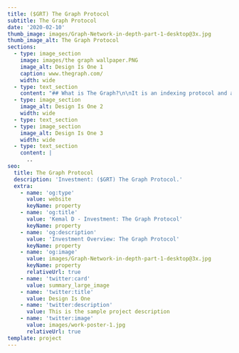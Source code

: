```yaml
---
title: ($GRT) The Graph Protocol
subtitle: The Graph Protocol
date: '2020-02-10'
thumb_image: images/Graph-Network-in-depth-part-1-desktop@3x.jpg
thumb_image_alt: The Graph Protocol
sections:
  - type: image_section
    image: images/the graph wallpaper.PNG
    image_alt: Design Is One 1
    caption: www.thegraph.com/
    width: wide
  - type: text_section
    content: "## What is The Graph?\n\nIt is an indexing protocol and a global API aimed at organizing blockchain data, while making it easily accessible via GraphQL. Developers can use\_[Graph Explorer](https://thegraph.com/explorer/)\_to search, find, and publish all the public data they need to build decentralized applications. This\_makes it possible for developers\_build serverless dApps that run entirely on public infrastructures.\n\n## What is the GRT token?\n\nGRT coin is the\_native token of the network that’s used to coordinate work. Node operators (called Indexers) can\_stake and earn GRT for processing queries. Anyone can delegate their tokens\_to indexers to secure the network and earn rewards. Curators organize data on The Graph by signaling GRT on useful APIs, called subgraphs. Indexers, Delegators, and Curators work together to organize the data for the crypto economy and maintain a useful global API for DeFi and Web3.\n\n## Who are the founders?\n\nIt was founded by Yaniv Tal (Project Lead), Jannis Pohlman (Tech Lead), and Brandom Ramirez (Research Lead)\n\n## Who are the investors?\n\nThey closed a $5 million private token sale funded by Coinbase Ventures, Framework Ventures, Digital Currency Group, and more; while also did\_a $2.5 million seed round led by Multicoin Capital. A public sale round of $12 million was also concluded few months before the launch of mainnet.\n\n![](https://s3.amazonaws.com/assets.coingecko.com/app/public/ckeditor_assets/pictures/1188/content_the-graph-protocol-how-it-works.png)\n\n## How does the protocol\_work?\n\nDevelopers can define a subgraph which specifies\_how blockchain data are structured to be consumed by app and dapp developers. App and dapp developers can\_query the\_network using subgraph schemas with\_GraphQL which are paid in\_GRT tokens.\n\nThese data are served by indexers who act\_as nodes,\_incentivized with GRT tokens to ensure that the API is always available in a decentralized manner and data are served correctly.\n\nAs there can be many subgraphs out there, curators are tasked to find the subgraphs that are most useful to developers. Curators are also incentivized with GRT tokens to find the best subgraph that others would find useful.\n\n## Who are its users?\n\nDevelopers are able to obtain most of the essential\_[Ethereum](https://www.coingecko.com/en/coins/ethereum)\_data through The Graph which includes data for\_[Uniswap](https://www.coingecko.com/en/coins/uniswap),\_[Balancer](https://www.coingecko.com/en/coins/balancer),\_[Curve](https://www.coingecko.com/en/coins/curve-dao-token),\_[Aave](https://www.coingecko.com/en/coins/aave), Moloch DAO,\_[Compound](https://www.coingecko.com/en/coins/compound), and more.\n\nApps and dapps that are using The Graph includes CoinGecko, Uniswap Info, Decentraland, Synthetix, Aragon, and more.\n\nThe service have also recently expanded to offer data from other blockchains such as\_[Binance Smart Chain](https://www.coingecko.com/en/categories/binance-smart-chain), Bitcoin, Cosmos,\_[Avalanche](https://www.coingecko.com/en/categories/avalanche-ecosystem), Flow,\_[Polygon POS](https://www.coingecko.com/en/categories/polygon-ecosystem), Arbitrum, Celo, and more.\n"
  - type: image_section
    image_alt: Design Is One 2
    width: wide
  - type: text_section
  - type: image_section
    image_alt: Design Is One 3
    width: wide
  - type: text_section
    content: |
      ..
seo:
  title: The Graph Protocol
  description: 'Investment: ($GRT) The Graph Protocol.'
  extra:
    - name: 'og:type'
      value: website
      keyName: property
    - name: 'og:title'
      value: 'Kemal D - Investment: The Graph Protocol'
      keyName: property
    - name: 'og:description'
      value: 'Investment Overview: The Graph Protocol'
      keyName: property
    - name: 'og:image'
      value: images/Graph-Network-in-depth-part-1-desktop@3x.jpg
      keyName: property
      relativeUrl: true
    - name: 'twitter:card'
      value: summary_large_image
    - name: 'twitter:title'
      value: Design Is One
    - name: 'twitter:description'
      value: This is the sample project description
    - name: 'twitter:image'
      value: images/work-poster-1.jpg
      relativeUrl: true
template: project
---
```

